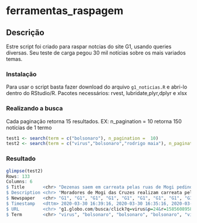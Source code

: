 # ferramentas_raspagem
## Descrição

Estre script foi criado para raspar notcias do site G1, usando queries diversas. Seu teste de carga pegou 30 mil notícias sobre os mais variados temas. 

### Instalação

Para usar o script basta fazer download do arquivo ``` g1_noticias.R ``` e abri-lo dentro do RStudio/R.
Pacotes necessários: rvest, lubridate,plyr,dplyr e xlsx


### Realizando a busca
Cada paginação retorna 15 resultados. EX: n_pagination = 10 retorna 150 notícias de 1 termo
``` r
test1 <- search(term = c("bolsonaro"), n_pagination =  10)
test2 <- search(term = c("virus","bolsonaro","rodrigo maia"), n_pagination =  3)
```


### Resultado
``` r
glimpse(test2)
Rows: 133
Columns: 6
$ Title       <chr> "Dezenas saem em carreata pelas ruas de Mogi pedindo reabertura de comércios fechados por causa do c…
$ Description <chr> "Moradores de Mogi das Cruzes realizam carreata pela reabertura dos comércios\nNo fim da manhã desta…
$ Newspaper   <chr> "G1", "G1", "G1", "G1", "G1", "G1", "G1", "G1", "G1", "G1", "G1", "Jornal Hoje", "G1", "Meio Dia Par…
$ Timestamp   <dttm> 2020-03-30 16:39:16, 2020-03-30 16:35:16, 2020-03-30 16:31:16, 2020-03-30 15:57:16, 2020-03-30 15:5…
$ URL         <chr> "g1.globo.com/busca/click?q=virus&p=24&r=1585608958287&u=https%3A%2F%2Fg1.globo.com%2Fsp%2Fmogi-das-…
$ Term        <chr> "virus", "bolsonaro", "bolsonaro", "bolsonaro", "virus", "virus", "virus", "virus", "bolsonaro", "vi…
```
